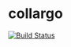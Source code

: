 # collargo

[![Build Status](https://travis-ci.org/bhou/collargo.svg?branch=master)](https://travis-ci.org/bhou/collargo)

